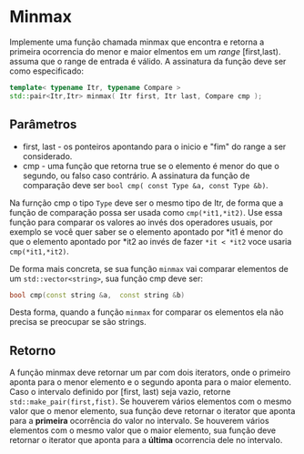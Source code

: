 # Minmax

Implemente uma função chamada minmax que encontra e retorna a primeira ocorrencia do menor e maior elmentos em um _range_ \[first,last).
assuma que o range de entrada é válido. A assinatura da função deve ser como especificado:
```c++
template< typename Itr, typename Compare >
std::pair<Itr,Itr> minmax( Itr first, Itr last, Compare cmp );
```

## Parâmetros
- first, last - os ponteiros apontando para o inicio e "fim" do range a ser considerado.
- cmp - uma função que retorna true se o elemento é menor do que o segundo, ou falso caso contrário. A assinatura da função de comparação
deve ser ``bool cmp( const Type &a, const Type &b)``.

Na furnção cmp o tipo `Type` deve ser o mesmo tipo de Itr, de forma que a função de comparação possa ser usada como `cmp(*it1,*it2)`. Use essa função para
comparar os valores ao invés dos operadores usuais, por exemplo se você quer saber se o elemento apontado por \*it1 é menor do que o elemento apontado por \*it2
ao invés de fazer ``*it < *it2`` voce usaria ``cmp(*it1,*it2)``.

De forma mais concreta, se sua função ``minmax`` vai comparar elementos de um ``std::vector<string>``, sua função cmp deve ser:
```c++
bool cmp(const string &a,  const string &b)
```
Desta forma, quando a função ``minmax`` for comparar os elementos ela não precisa se preocupar se são strings.

## Retorno
A função minmax deve retornar um par com dois iterators, onde o primeiro aponta para o menor elemento e o segundo aponta para o maior elemento.
Caso o intervalo definido por \[first, last\) seja vazio, retorne ``std::make_pair(first,fist)``. Se houverem vários elementos com o mesmo
valor que o menor elemento, sua função deve retornar o iterator que aponta para a __primeira__ ocorrência do valor no intervalo. Se houverem vários
elementos com o mesmo valor que o maior elemento, sua função deve retornar o iterator que aponta para a __última__ ocorrencia dele no intervalo.

